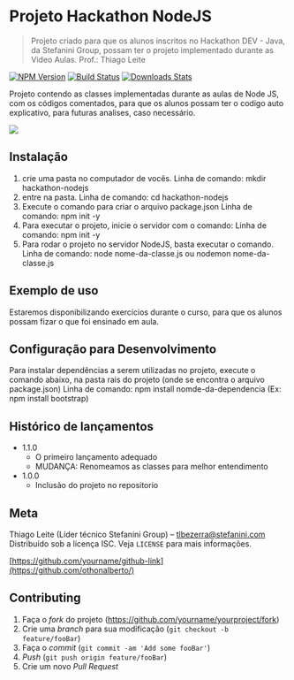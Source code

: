 # Projeto Hackathon NodeJS

> Projeto criado para que os alunos inscritos no Hackathon DEV - Java, da Stefanini Group, possam ter o projeto implementado durante as Video Aulas.
> Prof.: Thiago Leite

[![NPM Version][npm-image]][npm-url]
[![Build Status][travis-image]][travis-url]
[![Downloads Stats][npm-downloads]][npm-url]

Projeto contendo as classes implementadas durante as aulas de Node JS, com os códigos comentados, para que os alunos possam ter o codigo auto explicativo, para futuras analises, caso necessário.

![](../header.png)

## Instalação

1. crie uma pasta no computador de vocês.
   Linha de comando: mkdir hackathon-nodejs
2. entre na pasta.
   Linha de comando: cd hackathon-nodejs
3. Execute o comando para criar o arquivo package.json
   Linha de comando: npm init -y
4. Para executar o projeto, inicie o servidor com o comando:
   Linha de comando: npm init -y
5. Para rodar o projeto no servidor NodeJS, basta executar o comando.
   Linha de comando: node nome-da-classe.js ou nodemon nome-da-classe.js
   
## Exemplo de uso

Estaremos disponibilizando exercícios durante o curso, para que os alunos possam fizar o que foi ensinado em aula.

## Configuração para Desenvolvimento

Para instalar dependências a serem utilizadas no projeto, execute o comando abaixo, na pasta rais do projeto (onde se encontra o arquivo package.json)
   Linha de comando: npm install nomde-da-dependencia (Ex: npm install bootstrap)

## Histórico de lançamentos

* 1.1.0
    * O primeiro lançamento adequado
    * MUDANÇA: Renomeamos as classes para melhor entendimento
* 1.0.0
    * Inclusão do projeto no repositorio

## Meta

Thiago Leite (Líder técnico Stefanini Group) – tlbezerra@stefanini.com
Distribuído sob a licença ISC. Veja `LICENSE` para mais informações.

[https://github.com/yourname/github-link](https://github.com/othonalberto/)

## Contributing

1. Faça o _fork_ do projeto (<https://github.com/yourname/yourproject/fork>)
2. Crie uma _branch_ para sua modificação (`git checkout -b feature/fooBar`)
3. Faça o _commit_ (`git commit -am 'Add some fooBar'`)
4. _Push_ (`git push origin feature/fooBar`)
5. Crie um novo _Pull Request_

[npm-image]: https://img.shields.io/npm/v/datadog-metrics.svg?style=flat-square
[npm-url]: https://npmjs.org/package/datadog-metrics
[npm-downloads]: https://img.shields.io/npm/dm/datadog-metrics.svg?style=flat-square
[travis-image]: https://img.shields.io/travis/dbader/node-datadog-metrics/master.svg?style=flat-square
[travis-url]: https://travis-ci.org/dbader/node-datadog-metrics
[wiki]: https://github.com/seunome/seuprojeto/wiki
